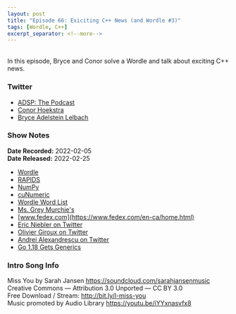 ```yaml
---
layout: post
title: "Episode 66: Exiciting C++ News (and Wordle #3)"
tags: [Wordle, C++]
excerpt_separator: <!--more-->
---
```

 
<div id="buzzsprout-player-10141299"></div><script src="https://www.buzzsprout.com/1501960/10141299-episode-66-exiciting-c-news-and-wordle-3.js?container_id=buzzsprout-player-10141299&player=small" type="text/javascript" charset="utf-8"></script>

<br>In this episode, Bryce and Conor solve a Wordle and talk about exciting C++ news.
 
<!--more-->
 
### Twitter
 
* [ADSP: The Podcast](https://twitter.com/adspthepodcast)
* [Conor Hoekstra](https://twitter.com/code_report)
* [Bryce Adelstein Lelbach](https://twitter.com/blelbach)
 
### Show Notes
 
**Date Recorded:** 2022-02-05 <br>
**Date Released:** 2022-02-25
 
* [Wordle](https://www.nytimes.com/games/wordle/index.html)
* [RAPIDS](https://rapids.ai/)
* [NumPy](https://numpy.org/)
* [cuNumeric](https://developer.nvidia.com/cunumeric)
* [Wordle Word List](https://www.reddit.com/r/wordle/comments/s4tcw8/a_note_on_wordles_word_list/)
* [Ms. Grey Murchie's](https://www.murchies.com/product/ms-grey-tea-bags/)
* [www.fedex.com](https://www.fedex.com/en-ca/home.html)
* [Eric Niebler on Twitter](https://twitter.com/ericniebler)
* [Olivier Giroux on Twitter](https://twitter.com/__simt__)
* [Andrei Alexandrescu on Twitter](https://twitter.com/incomputable)
* [Go 1.18 Gets Generics](https://go.dev/blog/go1.18beta1)
 
### Intro Song Info
 
Miss You by Sarah Jansen https://soundcloud.com/sarahjansenmusic<br>
Creative Commons — Attribution 3.0 Unported — CC BY 3.0<br>
Free Download / Stream: http://bit.ly/l-miss-you<br>
Music promoted by Audio Library https://youtu.be/iYYxnasvfx8<br>